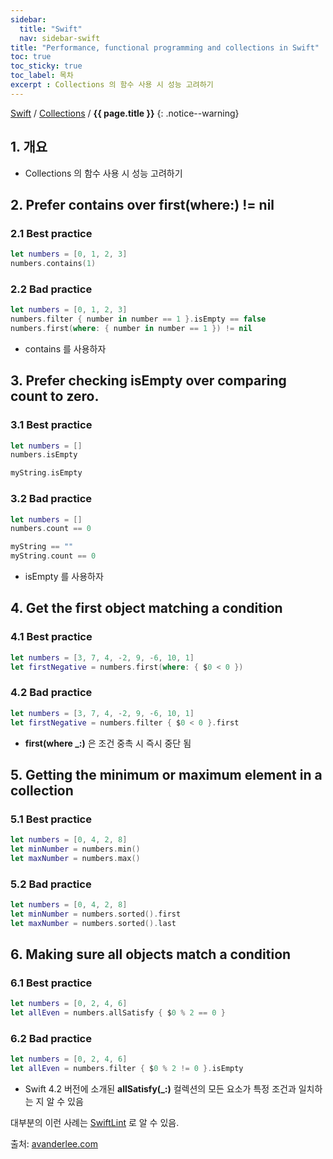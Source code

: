 ```yaml
---
sidebar:
  title: "Swift"
  nav: sidebar-swift
title: "Performance, functional programming and collections in Swift"
toc: true
toc_sticky: true
toc_label: 목차
excerpt : Collections 의 함수 사용 시 성능 고려하기
---
```

[Swift](/swift/) / [Collections](/swift/collections/) / **{{ page.title }}**
{: .notice--warning}

## 1. 개요
- Collections 의 함수 사용 시 성능 고려하기

## 2. Prefer contains over first(where:) != nil
### 2.1 Best practice
```swift
let numbers = [0, 1, 2, 3]
numbers.contains(1)
```

### 2.2 Bad practice
```swift
let numbers = [0, 1, 2, 3]
numbers.filter { number in number == 1 }.isEmpty == false
numbers.first(where: { number in number == 1 }) != nil
```
- contains 를 사용하자


## 3. Prefer checking isEmpty over comparing count to zero.
### 3.1 Best practice
```swift
let numbers = []
numbers.isEmpty

myString.isEmpty
```

### 3.2 Bad practice
```swift
let numbers = []
numbers.count == 0

myString == ""
myString.count == 0
```
- isEmpty 를 사용하자

## 4. Get the first object matching a condition
### 4.1 Best practice
```swift
let numbers = [3, 7, 4, -2, 9, -6, 10, 1]
let firstNegative = numbers.first(where: { $0 < 0 })
```

### 4.2 Bad practice
```swift
let numbers = [3, 7, 4, -2, 9, -6, 10, 1]
let firstNegative = numbers.filter { $0 < 0 }.first
```
- **first(where _:)** 은 조건 중촉 시 즉시 중단 됨 

## 5. Getting the minimum or maximum element in a collection
### 5.1 Best practice
```swift
let numbers = [0, 4, 2, 8]
let minNumber = numbers.min()
let maxNumber = numbers.max()
```

### 5.2 Bad practice
```swift
let numbers = [0, 4, 2, 8]
let minNumber = numbers.sorted().first
let maxNumber = numbers.sorted().last
```

## 6. Making sure all objects match a condition
### 6.1 Best practice
```swift
let numbers = [0, 2, 4, 6]
let allEven = numbers.allSatisfy { $0 % 2 == 0 }
```

### 6.2 Bad practice
```swift
let numbers = [0, 2, 4, 6]
let allEven = numbers.filter { $0 % 2 != 0 }.isEmpty
```
- Swift 4.2 버전에 소개된 **allSatisfy(_:)** 컬렉션의 모든 요소가 특정 조건과 일치하는 지 알 수 있음

대부분의 이런 사례는 [SwiftLint](https://github.com/realm/SwiftLint) 로 알 수 있음.


출처: [avanderlee.com](https://www.avanderlee.com/swift/performance-collections/)
